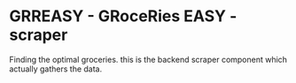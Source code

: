 # GRREASY - GRoceRies EASY - scraper

Finding the optimal groceries. this is the backend scraper component which actually gathers the data.
